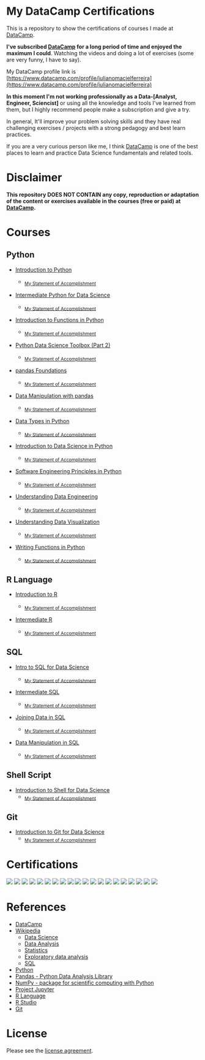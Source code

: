 # My DataCamp Certifications

This is a repository to show the certifications of courses I made at [DataCamp](https://www.datacamp.com).

**I've subscribed [DataCamp](https://www.datacamp.com/pricing) for a long period of time and enjoyed the maximum I could**. Watching the videos and doing a lot of exercises (some are very funny, I have to say).

My DataCamp profile link is [https://www.datacamp.com/profile/julianomacielferreira](https://www.datacamp.com/profile/julianomacielferreira)

**In this moment I'm not working professionally as a Data-[Analyst, Engineer, Sciencist]** or using all the knowledge and tools I've learned from them, but I highly recommend people make a subscription and give a try.

In general, It'll improve your problem solving skills and they have real challenging exercises / projects with a strong pedagogy and best learn practices.

If you are a very curious person like me, I think [DataCamp](https://www.datacamp.com) is one of the best places to learn and practice Data Science fundamentals and related tools.


# Disclaimer

**This repository DOES NOT CONTAIN any copy, reproduction or adaptation of the content or exercises available in the courses (free or paid) at [DataCamp](https://www.datacamp.com).** 

# Courses

## Python

- [Introduction to Python](https://www.datacamp.com/courses/intro-to-python-for-data-science)
    - <sub>[My Statement of Accomplishment](https://www.datacamp.com/statement-of-accomplishment/course/a1c737b495efe9cea99c648e5ada6b29cad6246f?raw=1)</sub>

- [Intermediate Python for Data Science](https://www.datacamp.com/courses/intermediate-python-for-data-science)
    - <sub>[My Statement of Accomplishment](https://www.datacamp.com/statement-of-accomplishment/course/dff8042483c2d63e4fd012361f5504ae85c86497?raw=1)</sub>

- [Introduction to Functions in Python](https://www.datacamp.com/courses/introduction-to-functions-in-python)
    - <sub>[My Statement of Accomplishment](https://www.datacamp.com/statement-of-accomplishment/course/5fb663f5265061cecf8da1ed7bac38e2a4c85d69?raw=1)</sub>

- [Python Data Science Toolbox (Part 2)](https://www.datacamp.com/courses/python-data-science-toolbox-part-2)
    - <sub>[My Statement of Accomplishment](https://www.datacamp.com/statement-of-accomplishment/course/649ae12dcdd6a74241be7b418bedc4c0d3567c1f?raw=1)</sub>

- [pandas Foundations](https://www.datacamp.com/courses/pandas-foundations)
    - <sub>[My Statement of Accomplishment](https://www.datacamp.com/statement-of-accomplishment/course/271e84307c14721709f0a64e9fa2fd5e43bcd2c3?raw=1)</sub>

- [Data Manipulation with pandas](https://www.datacamp.com/courses/data-manipulation-with-pandas)
    - <sub>[My Statement of Accomplishment](https://www.datacamp.com/statement-of-accomplishment/course/8a8b93636c821b977575b443c48ce00fca4c59f7?raw=1)</sub>    

- [Data Types in Python](https://www.datacamp.com/courses/data-types-in-python)
    - <sub>[My Statement of Accomplishment](https://www.datacamp.com/statement-of-accomplishment/course/1709a42010355aa59586854876bbade2a9c65a76?raw=1)</sub>

- [Introduction to Data Science in Python](https://www.datacamp.com/courses/introduction-to-data-science-in-python)
    - <sub>[My Statement of Accomplishment](https://www.datacamp.com/statement-of-accomplishment/course/7d14a75d52923ea41820c7975439acabdd2449ad?raw=1)</sub>

- [Software Engineering Principles in Python](https://www.datacamp.com/courses/software-engineering-principles-in-python)
    - <sub>[My Statement of Accomplishment](https://www.datacamp.com/statement-of-accomplishment/course/6c21cd1e69e4f811300fbfc760dbe934926c05fc?raw=1)</sub>

- [Understanding Data Engineering](https://www.datacamp.com/courses/understanding-data-engineering)
    - <sub>[My Statement of Accomplishment](https://www.datacamp.com/statement-of-accomplishment/course/46c1af03bd6be2d91dea40c0ed0c6a89f8ab8d8b?raw=1)</sub>

- [Understanding Data Visualization](https://www.datacamp.com/courses/understanding-data-visualization)
    - <sub>[My Statement of Accomplishment](https://www.datacamp.com/statement-of-accomplishment/course/2d6d563ac858e3df60ba157bebd7589052dc141e?raw=1)</sub>

- [Writing Functions in Python](https://www.datacamp.com/courses/writing-functions-in-python)
    - <sub>[My Statement of Accomplishment](https://www.datacamp.com/statement-of-accomplishment/course/b50b8d8ae38f4d305a7216d77d90b9e05b288190?raw=1)</sub>       

## R Language

- [Introduction to R](https://www.datacamp.com/courses/free-introduction-to-r)
    - <sub>[My Statement of Accomplishment](https://www.datacamp.com/statement-of-accomplishment/course/dd4f14a631789f3c530e6ed39390a859cdd03783?raw=1)</sub>

- [Intermediate R](https://www.datacamp.com/courses/intermediate-r)
    - <sub>[My Statement of Accomplishment](https://www.datacamp.com/statement-of-accomplishment/course/1f97c8f9424d374269ea3b4b493fa8deb3d8643b?raw=1)</sub>

## SQL

- [Intro to SQL for Data Science](https://www.datacamp.com/courses/intro-to-sql-for-data-science)
    - <sub>[My Statement of Accomplishment](https://www.datacamp.com/statement-of-accomplishment/course/bb54f5f2afc841d009c5dea2c74b922db6b30d0c?raw=1)</sub>

- [Intermediate SQL](https://www.datacamp.com/courses/intermediate-sql)
    - <sub>[My Statement of Accomplishment](https://www.datacamp.com/statement-of-accomplishment/course/91741200e453f8ae46b35b3191c9db63f24d91b2?raw=1)</sub>

- [Joining Data in SQL](https://www.datacamp.com/courses/joining-data-in-postgresql)
    - <sub>[My Statement of Accomplishment](https://www.datacamp.com/statement-of-accomplishment/course/5749fd1f74d72d9a45c7f8376219902aedf4be4a?raw=1)</sub>

- [Data Manipulation in SQL](https://www.datacamp.com/courses/data-manipulation-in-sql)
    - <sub>[My Statement of Accomplishment](https://www.datacamp.com/statement-of-accomplishment/course/b9e60dd0a364505b3ef3aee6c54de20b75695a9e?raw=1?raw=1)</sub>    

## Shell Script

- [Introduction to Shell for Data Science](https://www.datacamp.com/courses/introduction-to-shell-for-data-science)
    - <sub>[My Statement of Accomplishment](https://www.datacamp.com/statement-of-accomplishment/course/378328f64bfd40ee29d65b53782c74ec6f13e6e1?raw=1)</sub>

## Git

- [Introduction to Git for Data Science](https://www.datacamp.com/courses/introduction-to-git-for-data-science)
    - <sub>[My Statement of Accomplishment](https://www.datacamp.com/statement-of-accomplishment/course/e0a254afea6eeb5919620d815a90c8af2bdb64a6?raw=1)</sub>

# Certifications

![](assets/screenshots/1.jpg)
![](assets/screenshots/2.jpg)
![](assets/screenshots/3.jpg)
![](assets/screenshots/4.jpg)
![](assets/screenshots/5.jpg)
![](assets/screenshots/13.jpg)
![](assets/screenshots/14.jpg)
![](assets/screenshots/15.jpg)
![](assets/screenshots/16.jpg)
![](assets/screenshots/17.jpg)
![](assets/screenshots/18.jpg)
![](assets/screenshots/19.jpg)
![](assets/screenshots/6.png)
![](assets/screenshots/7.png)
![](assets/screenshots/8.png)
![](assets/screenshots/9.jpg)
![](assets/screenshots/10.png)
![](assets/screenshots/20.jpg)
![](assets/screenshots/11.png)
![](assets/screenshots/12.png)

# References

- [DataCamp](https://www.datacamp.com)
- [Wikipedia](https://en.wikipedia.org/)
    - [Data Science](https://en.wikipedia.org/wiki/Data_science)
    - [Data Analysis](https://en.wikipedia.org/wiki/Data_analysis)
    - [Statistics](https://en.wikipedia.org/wiki/Statistics)
    - [Exploratory data analysis](https://en.wikipedia.org/wiki/Exploratory_data_analysis)
    - [SQL](https://en.wikipedia.org/wiki/SQL)
- [Python](https://www.python.org/)
- [Pandas - Python Data Analysis Library](https://pandas.pydata.org/)
- [NumPy - package for scientific computing with Python](https://numpy.org/)
- [Project Jupyter](https://jupyter.org/)
- [R Language](https://www.r-project.org/)
- [R Studio](https://www.rstudio.com/)
- [Git](https://git-scm.com/)

# License

Please see the [license agreement](https://github.com/julianomacielferreira/datacamp-certifications/blob/master/LICENSE).